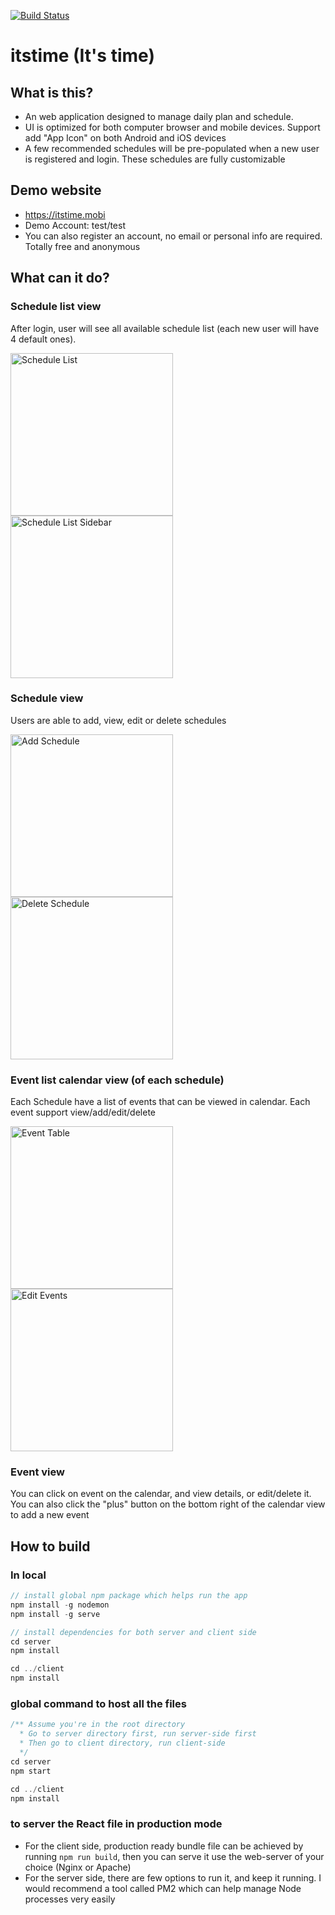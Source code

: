 [![Build Status](https://travis-ci.com/GX-CHEN/itstime.svg?branch=master)](https://travis-ci.com/GX-CHEN/itstime)

# itstime (It's time)

## What is this?

- An web application designed to manage daily plan and schedule.
- UI is optimized for both computer browser and mobile devices. Support add "App Icon" on both Android and iOS devices
- A few recommended schedules will be pre-populated when a new user is registered and login. These schedules are fully customizable

## Demo website

- https://itstime.mobi
- Demo Account: test/test
- You can also register an account, no email or personal info are required. Totally free and anonymous

## What can it do?

### Schedule list view

After login, user will see all available schedule list (each new user will have 4 default ones).

<p float="left">
<img src="screenshots/schedule_list.jpg" alt="Schedule List"  width="260"/>
<img src="screenshots/sidebar.jpg" alt="Schedule List Sidebar" width="260" />
</p>
<div style="clear: both;"></div>

### Schedule view

Users are able to add, view, edit or delete schedules

<p float="left">
<img src="screenshots/add_schedule.jpg" alt="Add Schedule" width="260" />
<img src="screenshots/delete_schedule.jpg" alt="Delete Schedule" width="260" />
</p>
<div style="clear: both;"></div>

### Event list calendar view (of each schedule)

Each Schedule have a list of events that can be viewed in calendar. Each event support view/add/edit/delete

<p float="left">
<img src="screenshots/events_table.jpg" alt="Event Table" width="260" />
<img src="screenshots/edit_event.jpg" alt="Edit Events" width="260" />
<div style="clear: both;"></div>
</p>

### Event view

You can click on event on the calendar, and view details, or edit/delete it. You can also click the "plus" button on the bottom right of the calendar view to add a new event

## How to build

### In local

```javascript
// install global npm package which helps run the app
npm install -g nodemon
npm install -g serve

// install dependencies for both server and client side
cd server
npm install

cd ../client
npm install
```

### global command to host all the files

```javascript
/** Assume you're in the root directory
  * Go to server directory first, run server-side first
  * Then go to client directory, run client-side
  */
cd server
npm start

cd ../client
npm install
```

### to server the React file in production mode

- For the client side, production ready bundle file can be achieved by running `npm run build`, then you can serve it use the web-server of your choice (Nginx or Apache)
- For the server side, there are few options to run it, and keep it running. I would recommend a tool called PM2 which can help manage Node processes very easily
